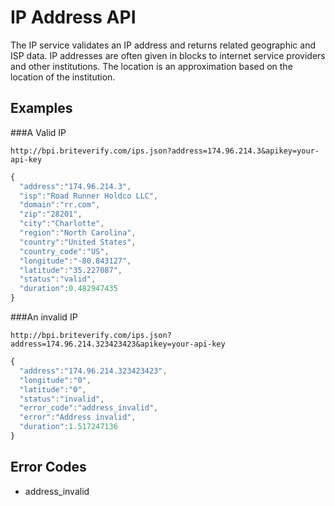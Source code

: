 IP Address API
==============

The IP service validates an IP address and returns related geographic and ISP data. IP addresses are often given in blocks to internet service providers and other institutions. The location is an approximation based on the location of the institution.


Examples
--------

###A Valid IP

```text
http://bpi.briteverify.com/ips.json?address=174.96.214.3&apikey=your-api-key
```

```JavaScript
{
  "address":"174.96.214.3",
  "isp":"Road Runner Holdco LLC",
  "domain":"rr.com",
  "zip":"28201",
  "city":"Charlotte",
  "region":"North Carolina",
  "country":"United States",
  "country_code":"US",
  "longitude":"-80.843127",
  "latitude":"35.227087",
  "status":"valid",
  "duration":0.482947435
}
```

###An invalid IP

```text
http://bpi.briteverify.com/ips.json?address=174.96.214.323423423&apikey=your-api-key
```

```JavaScript
{
  "address":"174.96.214.323423423",
  "longitude":"0",
  "latitude":"0",
  "status":"invalid",
  "error_code":"address_invalid",
  "error":"Address invalid",
  "duration":1.517247136
}
```

Error Codes
-----------
* address_invalid